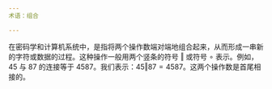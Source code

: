 ```yaml
---
术语：组合

---
```

在密码学和计算机系统中，是指将两个操作数端对端地组合起来，从而形成一串新的字符或数据的过程。这种操作一般用两个竖条的符号 $\Vert$ 或符号 $\circ$ 表示。例如，$45$ 与 $87$ 的连接等于 $4587$。我们表示：$45 \Vert 87 = 4587$。这两个操作数是首尾相接的。